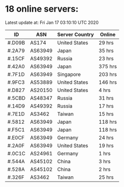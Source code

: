 # 18 online servers:

Latest update at: Fri Jan 17 03:10:10 UTC 2020

| ID | ASN | Server Country | Online |
| -- | --- | -------------- | ------ |
| #.D09B | AS174 | United States | 29 hrs |
| #.2A79 | AS63949 | Japan | 35 hrs |
| #.15CF | AS49392 | Russia | 23 hrs |
| #.42A0 | AS63949 | Japan | 375 hrs |
| #.7F1D | AS63949 | Singapore | 203 hrs |
| #.9FC3 | AS53889 | United States | 146 hrs |
| #.D827 | AS20150 | United States | 4 hrs |
| #.5CBD | AS48347 | Russia | 31 hrs |
| #.14D9 | AS49392 | Russia | 17 hrs |
| #.7E1D | AS3462 | Taiwan | 15 hrs |
| #.5812 | AS63949 | Japan | 118 hrs |
| #.F5C1 | AS63949 | Japan | 118 hrs |
| #.E0CF | AS63949 | Germany | 24 hrs |
| #.2A0F | AS63949 | United States | 19 hrs |
| #.0C1C | AS24961 | Germany | 1 hrs |
| #.544A | AS45102 | China | 3 hrs |
| #.528A | AS45102 | China | 2 hrs |
| #.326F | AS3462 | Taiwan | 25 hrs |

